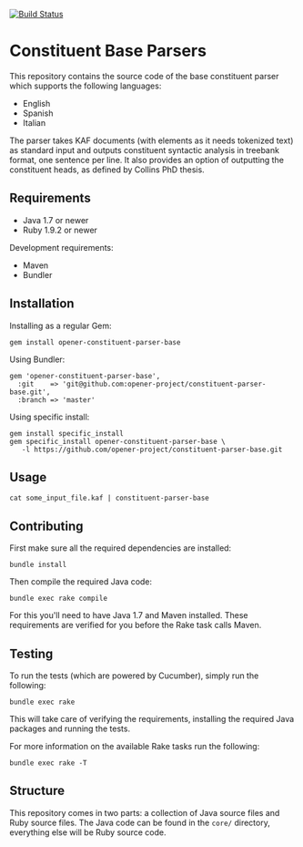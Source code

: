[![Build Status](https://drone.io/github.com/opener-project/constituent-parser-base/status.png)](https://drone.io/github.com/opener-project/constituent-parser-base/latest)

# Constituent Base Parsers

This repository contains the source code of the base constituent parser which
supports the following languages:

* English
* Spanish
* Italian

The parser takes KAF documents (with <wf> elements as it needs tokenized text)
as standard input and outputs constituent syntactic analysis in treebank
format, one sentence per line. It also provides an option of outputting the
constituent heads, as defined by Collins PhD thesis.

## Requirements

* Java 1.7 or newer
* Ruby 1.9.2 or newer

Development requirements:

* Maven
* Bundler

## Installation

Installing as a regular Gem:

    gem install opener-constituent-parser-base

Using Bundler:

    gem 'opener-constituent-parser-base',
      :git    => 'git@github.com:opener-project/constituent-parser-base.git',
      :branch => 'master'

Using specific install:

    gem install specific_install
    gem specific_install opener-constituent-parser-base \
       -l https://github.com/opener-project/constituent-parser-base.git

## Usage

    cat some_input_file.kaf | constituent-parser-base

## Contributing

First make sure all the required dependencies are installed:

    bundle install

Then compile the required Java code:

    bundle exec rake compile

For this you'll need to have Java 1.7 and Maven installed. These requirements
are verified for you before the Rake task calls Maven.

## Testing

To run the tests (which are powered by Cucumber), simply run the following:

    bundle exec rake

This will take care of verifying the requirements, installing the required Java
packages and running the tests.

For more information on the available Rake tasks run the following:

    bundle exec rake -T

## Structure

This repository comes in two parts: a collection of Java source files and Ruby
source files. The Java code can be found in the `core/` directory, everything
else will be Ruby source code.

